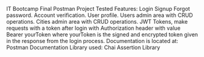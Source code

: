 IT Bootcamp Final Postman Project
Tested Features:
Login
Signup
Forgot password.
Account verification.
User profile.
Users admin area with CRUD operations.
Cities admin area with CRUD operations.
JWT Tokens, make requests with a token after login with Authorization header with value Bearer yourToken where yourToken is the signed and encrypted token given in the response from the login process.
Documentation is located at: Postman Documentation
Library used: Chai Assertion Library
